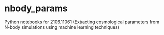 # nbody_params
Python notebooks for 2106.11061 (Extracting cosmological parameters from N-body simulations using machine learning techniques)

